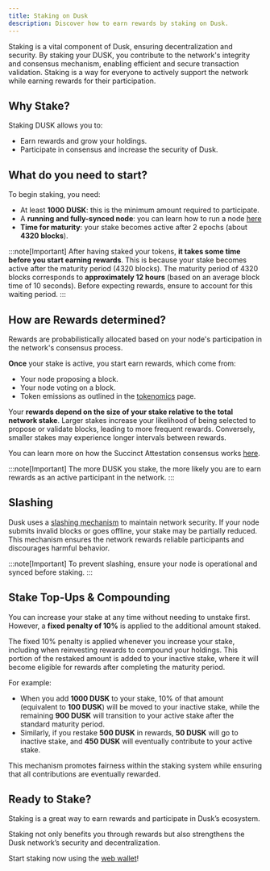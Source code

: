 ```yaml
---
title: Staking on Dusk
description: Discover how to earn rewards by staking on Dusk.
---
```


Staking is a vital component of Dusk, ensuring decentralization and security.
By staking your DUSK, you contribute to the network's integrity and consensus mechanism, enabling efficient and secure transaction validation. Staking is a way for everyone to actively support the network while earning rewards for their participation.

## Why Stake?

Staking DUSK allows you to:

- Earn rewards and grow your holdings.
- Participate in consensus and increase the security of Dusk.

## What do you need to start?
To begin staking, you need:

- At least **1000 DUSK**: this is the minimum amount required to participate.
- A **running and fully-synced node**: you can learn how to run a node [here](/operator/provisioner/)
- **Time for maturity**: your stake becomes active after 2 epochs (about **4320 blocks**).


:::note[Important]
After having staked your tokens, **it takes some time before you start earning rewards**. This is because your stake becomes active after the maturity period (4320 blocks). The maturity period of 4320 blocks corresponds to **approximately 12 hours** (based on an average block time of 10 seconds). Before expecting rewards, ensure to account for this waiting period.
:::


## How are Rewards determined?

Rewards are probabilistically allocated based on your node's participation in the network's consensus process.

**Once** your stake is active, you start earn rewards, which come from:

- Your node proposing a block.
- Your node voting on a block.
- Token emissions as outlined in the [tokenomics](/learn/tokenomics#token-emission) page.

Your **rewards depend on the size of your stake relative to the total network stake**. Larger stakes increase your likelihood of being selected to propose or validate blocks, leading to more frequent rewards. Conversely, smaller stakes may experience longer intervals between rewards.

You can learn more on how the Succinct Attestation consensus works [here](/learn/deep-dive/succinct-attestation).

:::note[Important]
The more DUSK you stake, the more likely you are to earn rewards as an active participant in the network.
:::

## Slashing

Dusk uses a [slashing mechanism](/learn/deep-dive/slashing) to maintain network security. If your node submits invalid blocks or goes offline, your stake may be partially reduced. This mechanism ensures the network rewards reliable participants and discourages harmful behavior.

:::note[Important]
To prevent slashing, ensure your node is operational and synced before staking.
:::

## Stake Top-Ups & Compounding
You can increase your stake at any time without needing to unstake first. However, a **fixed penalty of 10%** is applied to the additional amount staked.

The fixed 10% penalty is applied whenever you increase your stake, including when reinvesting rewards to compound your holdings. This portion of the restaked amount is added to your inactive stake, where it will become eligible for rewards after completing the maturity period. 

For example:

- When you add **1000 DUSK** to your stake, 10% of that amount (equivalent to **100 DUSK**) will be moved to your inactive stake, while the remaining **900 DUSK** will transition to your active stake after the standard maturity period.
- Similarly, if you restake **500 DUSK** in rewards, **50 DUSK** will go to inactive stake, and **450 DUSK** will eventually contribute to your active stake.

This mechanism promotes fairness within the staking system while ensuring that all contributions are eventually rewarded.

## Ready to Stake?

Staking is a great way to earn rewards and participate in Dusk’s ecosystem.

Staking not only benefits you through rewards but also strengthens the Dusk network’s security and decentralization.

Start staking now using the [web wallet](https://apps.dusk.network/wallet/setup/)!
